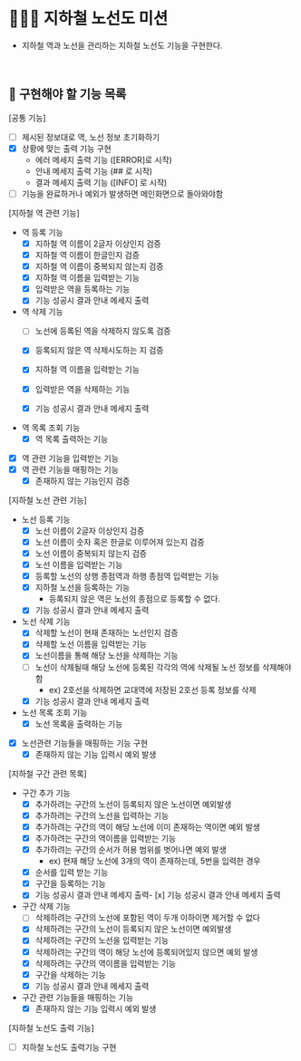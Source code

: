 # 👨🏻‍💻 지하철 노선도 미션
- 지하철 역과 노선을 관리하는 지하철 노선도 기능을 구현한다.

<br>

## 🍚 구현해야 할 기능 목록
[공통 기능]
- [ ] 제시된 정보대로 역, 노선 정보 초기화하기
- [x] 상황에 맞는 출력 기능 구현
    - 에러 메세지 출력 기능 ([ERROR]로 시작)
    - 안내 메세지 출력 기능 (## 로 시작)
    - 결과 메세지 출력 기능 ([INFO] 로 시작)
- [ ] 기능을 완료하거나 예외가 발생하면 메인화면으로 돌아와야함

[지하철 역 관련 기능]
- 역 등록 기능
    - [x] 지하철 역 이름이 2글자 이상인지 검증
    - [x] 지하철 역 이름이 한글인지 검증
    - [x] 지하철 역 이름이 중복되지 않는지 검증
    - [x] 지하철 역 이름을 입력받는 기능
    - [x] 입력받은 역을 등록하는 기능
    - [x] 기능 성공시 결과 안내 메세지 출력
    
- 역 삭제 기능
    - [ ] 노선에 등록된 역을 삭제하지 않도록 검증
    - [x] 등록되지 않은 역 삭제시도하는 지 검증
    - [x] 지하철 역 이름을 입력받는 기능
    - [x] 입력받은 역을 삭제하는 기능
    - [x] 기능 성공시 결과 안내 메세지 출력

    
- 역 목록 조회 기능
    - [x] 역 목록 출력하는 기능
 
- [x] 역 관련 기능을 입력받는 기능
- [x] 역 관련 기능을 매핑하는 기능
    - [x] 존재하지 않는 기능인지 검증

[지하철 노선 관련 기능]
- 노선 등록 기능
    - [x] 노선 이름이 2글자 이상인지 검증
    - [x] 노선 이름이 숫자 혹은 한글로 이루어져 있는지 검증
    - [x] 노선 이름이 중복되지 않는지 검증
    - [x] 노선 이름을 입력받는 기능
    - [x] 등록할 노선의 상행 종점역과 하행 종점역 입력받는 기능
    - [x] 지하철 노선을 등록하는 기능
        - 등록되지 않은 역은 노선의 종점으로 등록할 수 없다. 
    - [x] 기능 성공시 결과 안내 메세지 출력

- 노선 삭제 기능
    - [x] 삭제할 노선이 현재 존재하는 노선인지 검증
    - [x] 삭제할 노선 이름을 입력받는 기능
    - [x] 노선이름을 통해 해당 노선을 삭제하는 기능
    - [ ] 노선이 삭제될때 해당 노선에 등록된 각각의 역에 삭제될 노선 정보를 삭제해야함
        - ex) 2호선을 삭제하면 교대역에 저장된 2호선 등록 정보를 삭제
    - [x] 기능 성공시 결과 안내 메세지 출력
 
- 노선 목록 조회 기능
    - [x] 노선 목록을 출력하는 기능

- [x] 노선관련 기능들을 매핑하는 기능 구현
    - [x] 존재하지 않는 기능 입력시 예외 발생
    
[지하철 구간 관련 목록]
- 구간 추가 기능
    - [x] 추가하려는 구간의 노선이 등록되지 않은 노선이면 예외발생
    - [x] 추가하려는 구간의 노선을 입력하는 기능
    - [x] 추가하려는 구간의 역이 해당 노선에 이미 존재하는 역이면 예외 발생
    - [x] 추가하려는 구간의 역이름을 입력받는 기능
    - [x] 추가하려는 구간의 순서가 허용 범위를 벗어나면 예외 발생
        - ex) 현재 해당 노선에 3개의 역이 존재하는데, 5번을 입력한 경우
    - [x] 순서를 입력 받는 기능
    - [x] 구간을 등록하는 기능
    - [x] 기능 성공시 결과 안내 메세지 출력- [x] 기능 성공시 결과 안내 메세지 출력

- 구간 삭제 기능
    - [ ] 삭제하려는 구간의 노선에 포함된 역이 두개 이하이면 제거할 수 없다
    - [x] 삭제하려는 구간의 노선이 등록되지 않은 노선이면 예외발생
    - [x] 삭제하려는 구간의 노선을 입력받는 기능
    - [x] 삭제하려는 구간의 역이 해당 노선에 등록되어있지 않으면 예외 발생
    - [x] 삭제하려는 구간의 역이름을 입력받는 기능
    - [x] 구간을 삭제하는 기능
    - [x] 기능 성공시 결과 안내 메세지 출력

- 구간 관련 기능들을 매핑하는 기능
    - [x] 존재하지 않는 기능 입력시 예외 발생

[지하철 노선도 출력 기능]
- [ ] 지하철 노선도 출력기능 구현

